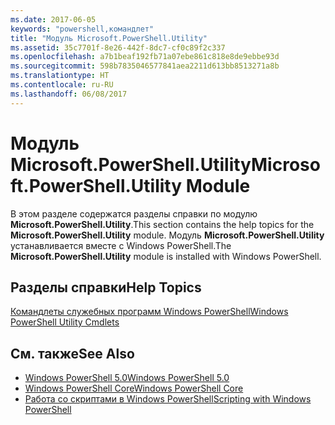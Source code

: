 ```yaml
---
ms.date: 2017-06-05
keywords: "powershell,командлет"
title: "Модуль Microsoft.PowerShell.Utility"
ms.assetid: 35c7701f-8e26-442f-8dc7-cf0c89f2c337
ms.openlocfilehash: a7b1beaf192fb71a07ebe861c818e8de9ebbe93d
ms.sourcegitcommit: 598b7835046577841aea2211d613bb8513271a8b
ms.translationtype: HT
ms.contentlocale: ru-RU
ms.lasthandoff: 06/08/2017
---
```

# <a name="microsoftpowershellutility-module"></a><span data-ttu-id="c9a52-103">Модуль Microsoft.PowerShell.Utility</span><span class="sxs-lookup"><span data-stu-id="c9a52-103">Microsoft.PowerShell.Utility Module</span></span>
<span data-ttu-id="c9a52-104">В этом разделе содержатся разделы справки по модулю **Microsoft.PowerShell.Utility**.</span><span class="sxs-lookup"><span data-stu-id="c9a52-104">This section contains the help topics for the **Microsoft.PowerShell.Utility** module.</span></span> <span data-ttu-id="c9a52-105">Модуль **Microsoft.PowerShell.Utility** устанавливается вместе с Windows PowerShell.</span><span class="sxs-lookup"><span data-stu-id="c9a52-105">The **Microsoft.PowerShell.Utility** module is installed with Windows PowerShell.</span></span>

## <a name="help-topics"></a><span data-ttu-id="c9a52-106">Разделы справки</span><span class="sxs-lookup"><span data-stu-id="c9a52-106">Help Topics</span></span>
[<span data-ttu-id="c9a52-107">Командлеты служебных программ Windows PowerShell</span><span class="sxs-lookup"><span data-stu-id="c9a52-107">Windows PowerShell Utility Cmdlets</span></span>](http://go.microsoft.com/fwlink/?LinkID=245861)

## <a name="see-also"></a><span data-ttu-id="c9a52-108">См. также</span><span class="sxs-lookup"><span data-stu-id="c9a52-108">See Also</span></span>
- [<span data-ttu-id="c9a52-109">Windows PowerShell 5.0</span><span class="sxs-lookup"><span data-stu-id="c9a52-109">Windows PowerShell 5.0</span></span>](Windows-PowerShell-5.0.md)
- [<span data-ttu-id="c9a52-110">Windows PowerShell Core</span><span class="sxs-lookup"><span data-stu-id="c9a52-110">Windows PowerShell Core</span></span>](https://technet.microsoft.com/en-us/library/4b75f1e4-f327-48f3-92ab-bf5435094d41)
- [<span data-ttu-id="c9a52-111">Работа со скриптами в Windows PowerShell</span><span class="sxs-lookup"><span data-stu-id="c9a52-111">Scripting with Windows PowerShell</span></span>](../../getting-started/fundamental/Scripting-with-Windows-PowerShell.md)

